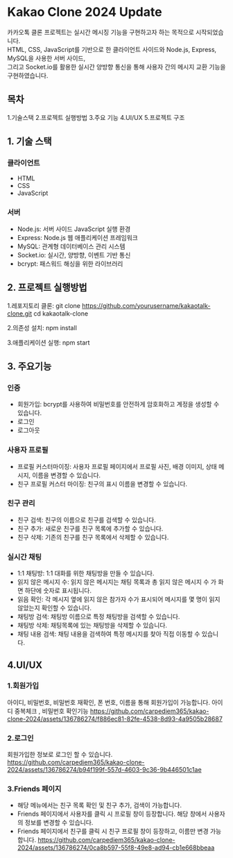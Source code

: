 # Kakao Clone 2024 Update

카카오톡 클론 프로젝트는 실시간 메시징 기능을 구현하고자 하는 목적으로 시작되었습니다. </br>
HTML, CSS, JavaScript를 기반으로 한 클라이언트 사이드와 Node.js, Express, MySQL을 사용한 서버 사이드, </br>
그리고 Socket.io를 활용한 실시간 양방향 통신을 통해 사용자 간의 메시지 교환 기능을 구현하였습니다.

## 목차
1.기술스택
2.프로젝트 실행방법
3.주요 기능
4.UI/UX
5.프로젝트 구조

## 1. 기술 스택
### 클라이언트
+ HTML
+ CSS
+ JavaScript

### 서버
+ Node.js: 서버 사이드 JavaScript 실행 환경
+ Express: Node.js 웹 애플리케이션 프레임워크
+ MySQL: 관계형 데이터베이스 관리 시스템
+ Socket.io: 실시간, 양방향, 이벤트 기반 통신
+ bcrypt: 패스워드 해싱을 위한 라이브러리

## 2. 프로젝트 실행방법

1.레포지토리 클론:
git clone https://github.com/yourusername/kakaotalk-clone.git
cd kakaotalk-clone

2.의존성 설치:
npm install

3.애플리케이션 실행:
npm start

## 3. 주요기능
### 인증
+ 회원가입: bcrypt를 사용하여 비밀번호를 안전하게 암호화하고 계정을 생성할 수 있습니다.
+ 로그인
+ 로그아웃

### 사용자 프로필
+ 프로필 커스터마이징: 사용자 프로필 페이지에서 프로필 사진, 배경 이미지, 상태 메시지, 이름을 변경할 수 있습니다.
+ 친구 프로필 커스터 마이징: 친구의 표시 이름을 변경할 수 있습니다.

### 친구 관리
+ 친구 검색: 친구의 이름으로 친구를 검색할 수 있습니다.
+ 친구 추가: 새로운 친구를 친구 목록에 추가할 수 있습니다.
+ 친구 삭제: 기존의 친구를 친구 목록에서 삭제할 수 있습니다.

### 실시간 채팅
+ 1:1 채팅방: 1:1 대화를 위한 채팅방을 만들 수 있습니다.
+ 읽지 않은 메시지 수: 읽지 않은 메시지는 채팅 목록과 총 읽지 않은 메시지 수 가 화면 하단에 숫자로 표시됩니다.
+ 읽음 확인: 각 메시지 옆에 읽지 않은 참가자 수가 표시되어 메시지를 몇 명이 읽지 않았는지 확인할 수 있습니다.
+ 채팅방 검색: 채팅방 이름으로 특정 채팅방을 검색할 수 있습니다.
+ 채팅방 삭제: 채팅목록에 있는 채팅방을 삭제할 수 있습니다.
+ 채팅 내용 검색: 채팅 내용을 검색하여 특정 메시지를 찾아 직접 이동할 수 있습니다.

## 4.UI/UX
### 1.회원가입
아이디, 비밀번호, 비밀번호 재확인, 폰 번호, 이름을 통해 회원가입이 가능합니다.
아이디 중복체크 , 비밀번호 확인기능
https://github.com/carpediem365/kakao-clone-2024/assets/136786274/f886ec81-82fe-4538-8d93-4a9505b28687

### 2.로그인
회원가입한 정보로 로그인 할 수 있습니다.
https://github.com/carpediem365/kakao-clone-2024/assets/136786274/b94f199f-557d-4603-9c36-9b446501c1ae

### 3.Friends 페이지
+ 해당 메뉴에서는 친구 목록 확인 및 친구 추가, 검색이 가능합니다.
+ Friends 페이지에서 사용자를 클릭 시 프로필 창이 등장합니다. 해당 창에서 사용자의 정보를 변경할 수 있습니다.
+ Friends 페이지에서 친구를 클릭 시 친구 프로필 창이 등장하고, 이름만 변경 가능합니다.
https://github.com/carpediem365/kakao-clone-2024/assets/136786274/0ca8b597-55f8-49e8-ad94-cb1e668bbeaa


